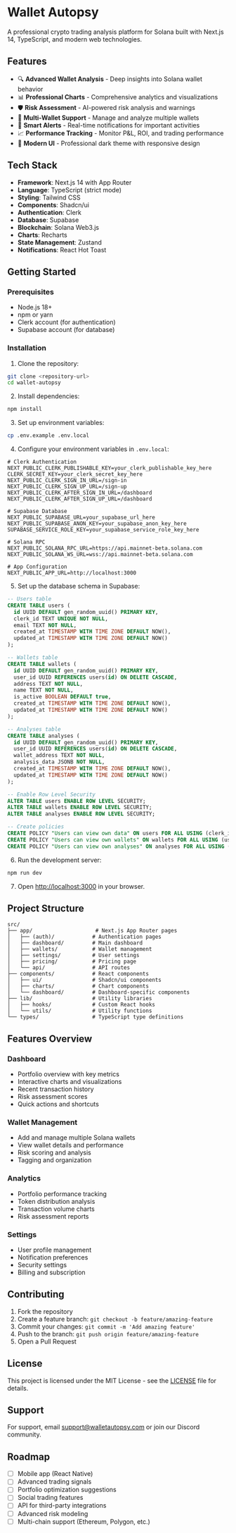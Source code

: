 # Wallet Autopsy

A professional crypto trading analysis platform for Solana built with Next.js 14, TypeScript, and modern web technologies.

## Features

- 🔍 **Advanced Wallet Analysis** - Deep insights into Solana wallet behavior
- 📊 **Professional Charts** - Comprehensive analytics and visualizations
- 🛡️ **Risk Assessment** - AI-powered risk analysis and warnings
- 💼 **Multi-Wallet Support** - Manage and analyze multiple wallets
- 🔔 **Smart Alerts** - Real-time notifications for important activities
- 📈 **Performance Tracking** - Monitor P&L, ROI, and trading performance
- 🎨 **Modern UI** - Professional dark theme with responsive design

## Tech Stack

- **Framework**: Next.js 14 with App Router
- **Language**: TypeScript (strict mode)
- **Styling**: Tailwind CSS
- **Components**: Shadcn/ui
- **Authentication**: Clerk
- **Database**: Supabase
- **Blockchain**: Solana Web3.js
- **Charts**: Recharts
- **State Management**: Zustand
- **Notifications**: React Hot Toast

## Getting Started

### Prerequisites

- Node.js 18+ 
- npm or yarn
- Clerk account (for authentication)
- Supabase account (for database)

### Installation

1. Clone the repository:
```bash
git clone <repository-url>
cd wallet-autopsy
```

2. Install dependencies:
```bash
npm install
```

3. Set up environment variables:
```bash
cp .env.example .env.local
```

4. Configure your environment variables in `.env.local`:

```env
# Clerk Authentication
NEXT_PUBLIC_CLERK_PUBLISHABLE_KEY=your_clerk_publishable_key_here
CLERK_SECRET_KEY=your_clerk_secret_key_here
NEXT_PUBLIC_CLERK_SIGN_IN_URL=/sign-in
NEXT_PUBLIC_CLERK_SIGN_UP_URL=/sign-up
NEXT_PUBLIC_CLERK_AFTER_SIGN_IN_URL=/dashboard
NEXT_PUBLIC_CLERK_AFTER_SIGN_UP_URL=/dashboard

# Supabase Database
NEXT_PUBLIC_SUPABASE_URL=your_supabase_url_here
NEXT_PUBLIC_SUPABASE_ANON_KEY=your_supabase_anon_key_here
SUPABASE_SERVICE_ROLE_KEY=your_supabase_service_role_key_here

# Solana RPC
NEXT_PUBLIC_SOLANA_RPC_URL=https://api.mainnet-beta.solana.com
NEXT_PUBLIC_SOLANA_WS_URL=wss://api.mainnet-beta.solana.com

# App Configuration
NEXT_PUBLIC_APP_URL=http://localhost:3000
```

5. Set up the database schema in Supabase:

```sql
-- Users table
CREATE TABLE users (
  id UUID DEFAULT gen_random_uuid() PRIMARY KEY,
  clerk_id TEXT UNIQUE NOT NULL,
  email TEXT NOT NULL,
  created_at TIMESTAMP WITH TIME ZONE DEFAULT NOW(),
  updated_at TIMESTAMP WITH TIME ZONE DEFAULT NOW()
);

-- Wallets table
CREATE TABLE wallets (
  id UUID DEFAULT gen_random_uuid() PRIMARY KEY,
  user_id UUID REFERENCES users(id) ON DELETE CASCADE,
  address TEXT NOT NULL,
  name TEXT NOT NULL,
  is_active BOOLEAN DEFAULT true,
  created_at TIMESTAMP WITH TIME ZONE DEFAULT NOW(),
  updated_at TIMESTAMP WITH TIME ZONE DEFAULT NOW()
);

-- Analyses table
CREATE TABLE analyses (
  id UUID DEFAULT gen_random_uuid() PRIMARY KEY,
  user_id UUID REFERENCES users(id) ON DELETE CASCADE,
  wallet_address TEXT NOT NULL,
  analysis_data JSONB NOT NULL,
  created_at TIMESTAMP WITH TIME ZONE DEFAULT NOW(),
  updated_at TIMESTAMP WITH TIME ZONE DEFAULT NOW()
);

-- Enable Row Level Security
ALTER TABLE users ENABLE ROW LEVEL SECURITY;
ALTER TABLE wallets ENABLE ROW LEVEL SECURITY;
ALTER TABLE analyses ENABLE ROW LEVEL SECURITY;

-- Create policies
CREATE POLICY "Users can view own data" ON users FOR ALL USING (clerk_id = auth.jwt() ->> 'sub');
CREATE POLICY "Users can view own wallets" ON wallets FOR ALL USING (user_id IN (SELECT id FROM users WHERE clerk_id = auth.jwt() ->> 'sub'));
CREATE POLICY "Users can view own analyses" ON analyses FOR ALL USING (user_id IN (SELECT id FROM users WHERE clerk_id = auth.jwt() ->> 'sub'));
```

6. Run the development server:
```bash
npm run dev
```

7. Open [http://localhost:3000](http://localhost:3000) in your browser.

## Project Structure

```
src/
├── app/                    # Next.js App Router pages
│   ├── (auth)/            # Authentication pages
│   ├── dashboard/         # Main dashboard
│   ├── wallets/           # Wallet management
│   ├── settings/          # User settings
│   ├── pricing/           # Pricing page
│   └── api/               # API routes
├── components/            # React components
│   ├── ui/                # Shadcn/ui components
│   ├── charts/            # Chart components
│   └── dashboard/         # Dashboard-specific components
├── lib/                   # Utility libraries
│   ├── hooks/             # Custom React hooks
│   └── utils/             # Utility functions
└── types/                 # TypeScript type definitions
```

## Features Overview

### Dashboard
- Portfolio overview with key metrics
- Interactive charts and visualizations
- Recent transaction history
- Risk assessment scores
- Quick actions and shortcuts

### Wallet Management
- Add and manage multiple Solana wallets
- View wallet details and performance
- Risk scoring and analysis
- Tagging and organization

### Analytics
- Portfolio performance tracking
- Token distribution analysis
- Transaction volume charts
- Risk assessment reports

### Settings
- User profile management
- Notification preferences
- Security settings
- Billing and subscription

## Contributing

1. Fork the repository
2. Create a feature branch: `git checkout -b feature/amazing-feature`
3. Commit your changes: `git commit -m 'Add amazing feature'`
4. Push to the branch: `git push origin feature/amazing-feature`
5. Open a Pull Request

## License

This project is licensed under the MIT License - see the [LICENSE](LICENSE) file for details.

## Support

For support, email support@walletautopsy.com or join our Discord community.

## Roadmap

- [ ] Mobile app (React Native)
- [ ] Advanced trading signals
- [ ] Portfolio optimization suggestions
- [ ] Social trading features
- [ ] API for third-party integrations
- [ ] Advanced risk modeling
- [ ] Multi-chain support (Ethereum, Polygon, etc.)
